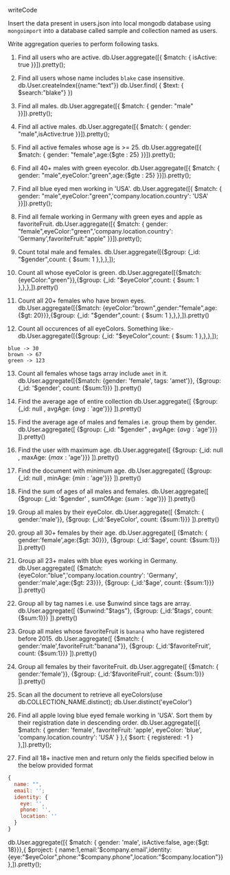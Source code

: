 writeCode

Insert the data present in users.json into local mongodb database using `mongoimport` into a database called sample and collection named as users.

Write aggregation queries to perform following tasks.

1. Find all users who are active.
   db.User.aggregate([{ $match: { isActive: true }}]).pretty();

2. Find all users whose name includes `blake` case insensitive.
   db.User.createIndex({name:"text"})
   db.User.find( { $text: { $search:"blake"} })

3. Find all males.
   db.User.aggregate([{ $match: { gender: "male" }}]).pretty();
4. Find all active males.
   db.User.aggregate([{ $match: { gender: "male",isActive:true }}]).pretty();
5. Find all active females whose age is >= 25.
   db.User.aggregate([{ $match: { gender: "female",age:{$gte : 25} }}]).pretty();
6. Find all 40+ males with green eyecolor.
   db.User.aggregate([{ $match: { gender: "male",eyeColor:"green",age:{$gte : 25} }}]).pretty();
7. Find all blue eyed men working in 'USA'.
   db.User.aggregate([{ $match: { gender: "male",eyeColor:"green",'company.location.country': 'USA' }}]).pretty();
8. Find all female working in Germany with green eyes and apple as favoriteFruit.
   db.User.aggregate([{ $match: { gender: "female",eyeColor:"green",'company.location.country': 'Germany',favoriteFruit:"apple" }}]).pretty();
9. Count total male and females.
   db.User.aggregate([{$group: {_id: "$gender",count: { $sum: 1 },},},]);
10. Count all whose eyeColor is green.
    db.User.aggregate([{$match: {eyeColor:"green"}},{$group: {_id: "$eyeColor",count: { $sum: 1 },},},]).pretty()
11. Count all 20+ females who have brown eyes.
    db.User.aggregate([{$match: {eyeColor:"brown",gender:"female",age:{$gt: 20}}},{$group: {_id: "$gender",count: { $sum: 1 },},},]).pretty()
12. Count all occurences of all eyeColors.
    Something like:-
    db.User.aggregate([{$group: {_id: "$eyeColor",count: { $sum: 1 },},},]);

```
blue -> 30
brown -> 67
green -> 123
```

13. Count all females whose tags array include `amet` in it.
    db.User.aggregate([{$match: {gender: 'female', tags: 'amet'}}, {$group: {_id: '$gender', count: {$sum:1}}} ]).pretty()
14. Find the average age of entire collection
    db.User.aggregate([ {$group: {_id: null , avgAge: {$avg: '$age'}}} ]).pretty()
15. Find the average age of males and females i.e. group them by gender.
    db.User.aggregate([ {$group: {_id: "$gender" , avgAge: {$avg: '$age'}}} ]).pretty()
16. Find the user with maximum age.
    db.User.aggregate([ {$group: {_id: null , maxAge: {$max: '$age'}}} ]).pretty()

17. Find the document with minimum age.
    db.User.aggregate([ {$group: {_id: null , minAge: {$min: '$age'}}} ]).pretty()
18. Find the sum of ages of all males and females.
    db.User.aggregate([ {$group: {_id: '$gender' , sumOfAge: {$sum: '$age'}}} ]).pretty()
19. Group all males by their eyeColor.
    db.User.aggregate([ {$match: { gender:'male'}}, {$group: {_id:'$eyeColor', count: {$sum:1}}} ]).pretty()
20. group all 30+ females by their age.
    db.User.aggregate([ {$match: { gender:'female',age:{$gt: 30}}}, {$group: {_id:'$age', count: {$sum:1}}} ]).pretty()
21. Group all 23+ males with blue eyes working in Germany.
    db.User.aggregate([ {$match: {eyeColor:"blue",'company.location.country': 'Germany', gender:'male',age:{$gt: 23}}}, {$group: {_id:'$age', count: {$sum:1}}} ]).pretty()
22. Group all by tag names i.e. use \$unwind since tags are array.
    db.User.aggregate([ {$unwind:"$tags"}, {$group: {_id:'$tags', count: {$sum:1}}} ]).pretty()
23. Group all males whose favoriteFruit is `banana` who have registered before 2015.
    db.User.aggregate([ {$match: { gender:'male',favoriteFruit:"banana"}}, {$group: {_id:'$favoriteFruit', count: {$sum:1}}} ]).pretty()
24. Group all females by their favoriteFruit.
    db.User.aggregate([ {$match: { gender:'female'}}, {$group: {_id:'$favoriteFruit', count: {$sum:1}}} ]).pretty()
25. Scan all the document to retrieve all eyeColors(use db.COLLECTION_NAME.distinct);
    db.User.distinct('eyeColor')
26. Find all apple loving blue eyed female working in 'USA'. Sort them by their registration date in descending order.
    db.User.aggregate([{ $match: { gender: 'female', favoriteFruit: 'apple', eyeColor: 'blue', 'company.location.country': 'USA' } },{ $sort: { registered: -1 } },]).pretty();
27. Find all 18+ inactive men and return only the fields specified below in the below provided format

```js
{
  name: "",
  email: '';
  identity: {
    eye: '',
    phone: '',
    location: ''
  }
}
```

db.User.aggregate([{ $match: { gender: 'male', isActive:false, age:{$gt: 18}}},{ $project: { name:1,email:'$company.email',identity:{eye:"$eyeColor",phone:"$company.phone",location:"$company.location"}}},]).pretty();
